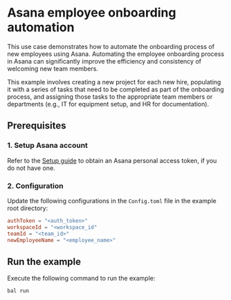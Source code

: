 # Asana employee onboarding automation

This use case demonstrates how to automate the onboarding process of new employees using Asana. Automating the employee onboarding process in Asana can significantly improve the efficiency and consistency of welcoming new team members. 

This example involves creating a new project for each new hire, populating it with a series of tasks that need to be completed as part of the onboarding process, and assigning those tasks to the appropriate team members or departments (e.g., IT for equipment setup, and HR for documentation).

## Prerequisites

### 1. Setup Asana account

Refer to the [Setup guide](https://central.ballerina.io/ballerinax/asana/latest#setup-guide) to obtain an Asana personal access token, if you do not have one.

### 2. Configuration

Update the following configurations in the `Config.toml` file in the example root directory:

```toml
authToken = "<auth_token>"
workspaceId = "<workspace_id"
teamId = "<team_id>"
newEmployeeName = "<employee_name>"
```

## Run the example

Execute the following command to run the example:

```ballerina
bal run
```
